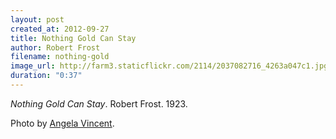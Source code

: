 ```yaml
---
layout: post
created_at: 2012-09-27
title: Nothing Gold Can Stay
author: Robert Frost
filename: nothing-gold
image_url: http://farm3.staticflickr.com/2114/2037082716_4263a047c1.jpg
duration: "0:37"
---
```


_Nothing Gold Can Stay_.  Robert Frost.  1923.

Photo by [Angela Vincent](http://www.flickr.com/photos/harpers/2037082716/).
